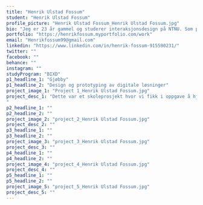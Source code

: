 ```yaml
---
title: "Henrik Ulstad Fossum"
student: "Henrik Ulstad Fossum"
profile_picture: "Henrik Ulstad Fossum_Henrik Ulstad Fossum.jpg"
bio: "Jeg er 23 år gammel og studerer interaksjonsdesign på NTNU. Som person er jeg positiv, sosial og engasjert. Blir motivert av å jobbe tverrfaglig mot felles mål og gjøre andres opplevelser av en tjeneste eller produkt så positive som mulig, gjennom godt og brukervennlig design."
portfolio: "https://henrikfossum.myportfolio.com/work"
email: "Henrikfossum99@gmail.com"
linkedin: "https://www.linkedin.com/in/henrik-fossum-915590231/"
twitter: ""
facebook: ""
behance: ""
instagram: ""
studyProgram: "BIXD"
p1_headline_1: "Gjøbby"
p1_headline_2: "Design og prototyping av digitale løsninger"
project_image_1: "Project 1_Henrik Ulstad Fossum.jpg"
project_desc_1: "Dette var et skoleprosjekt hvor vi fikk i oppgave å hjelpe millennials og Gen Z med å finne hobbyer. For å tilspisse oppgaven avgrenset vi brukergruppen til millennials og Gen Z som studerer og bor i Gjøvik. Resultatet er en app som skal hjelpe studenter og beboere i Gjøvik, med å finne seg en ny hobby eller finne tilbake til en gammel.
"
p2_headline_1: ""
p2_headline_2: ""
project_image_2: "project_2_Henrik Ulstad Fossum.jpg"
project_desc_2: ""
p3_headline_1: ""
p3_headline_2: ""
project_image_3: "project_3_Henrik Ulstad Fossum.jpg"
project_desc_3: ""
p4_headline_1: ""
p4_headline_2: ""
project_image_4: "project_4_Henrik Ulstad Fossum.jpg"
project_desc_4: ""
p5_headline_1: ""
p5_headline_2: ""
project_image_5: "project_5_Henrik Ulstad Fossum.jpg"
project_desc_5: ""
---
```

